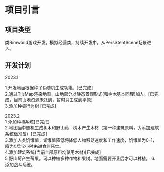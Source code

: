 # 项目引言

## **项目类型**

类Rimworld游戏开发，模拟经营类，持续开发中。从PersistentScene场景进入。

## 开发计划

2023.1

1.开发地面根据种子伪随机生成功能。\[已完成]\
2.通过TileMap渲染地图，山地部分以静态景观形式(和树木基本同理)加入。\[已完成，目前山地资源未找到，暂时只生成到平原]\
3.添加种植行为树 \[已完成]

2023.2\
1.添加种植系统\[已完成]\
2.地图当中随机生成树木和野山莓，树木产生木材（第一种建筑原料，为添加建筑系统做准备）\[已完成]\
3.添加人类饥饿值，饥饿值降低将降低人物移动速度和工作速度，饥饿值为0-1，降为0后12小时未进食则死亡。\
4.添加建筑系统(当前全部原料均使用木材)\[已完成]\
5.野山莓产生莓果。可以种植多种作物和果树。地面需要开垦后才可以种植。 6.添加战斗系统。
